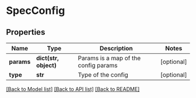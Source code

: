 # SpecConfig

## Properties
Name | Type | Description | Notes
------------ | ------------- | ------------- | -------------
**params** | **dict(str, object)** | Params is a map of the config params | [optional] 
**type** | **str** | Type of the config | [optional] 

[[Back to Model list]](../README.md#documentation-for-models) [[Back to API list]](../README.md#documentation-for-api-endpoints) [[Back to README]](../README.md)

